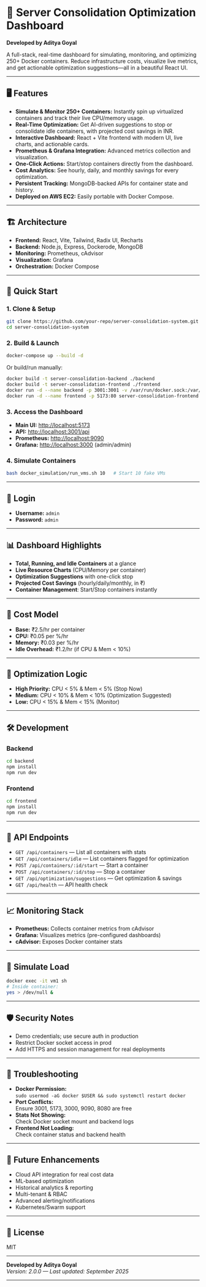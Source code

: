# 🚀 Server Consolidation Optimization Dashboard

**Developed by Aditya Goyal**

A full-stack, real-time dashboard for simulating, monitoring, and optimizing 250+ Docker containers. Reduce infrastructure costs, visualize live metrics, and get actionable optimization suggestions—all in a beautiful React UI.

---

## 🖥️ Features

- **Simulate & Monitor 250+ Containers:** Instantly spin up virtualized containers and track their live CPU/memory usage.
- **Real-Time Optimization:** Get AI-driven suggestions to stop or consolidate idle containers, with projected cost savings in INR.
- **Interactive Dashboard:** React + Vite frontend with modern UI, live charts, and actionable cards.
- **Prometheus & Grafana Integration:** Advanced metrics collection and visualization.
- **One-Click Actions:** Start/stop containers directly from the dashboard.
- **Cost Analytics:** See hourly, daily, and monthly savings for every optimization.
- **Persistent Tracking:** MongoDB-backed APIs for container state and history.
- **Deployed on AWS EC2:** Easily portable with Docker Compose.

---

## 🏗️ Architecture

- **Frontend:** React, Vite, Tailwind, Radix UI, Recharts
- **Backend:** Node.js, Express, Dockerode, MongoDB
- **Monitoring:** Prometheus, cAdvisor
- **Visualization:** Grafana
- **Orchestration:** Docker Compose

---

## 🚦 Quick Start

### 1. Clone & Setup

```bash
git clone https://github.com/your-repo/server-consolidation-system.git
cd server-consolidation-system
```

### 2. Build & Launch

```bash
docker-compose up --build -d
```

Or build/run manually:

```bash
docker build -t server-consolidation-backend ./backend
docker build -t server-consolidation-frontend ./frontend
docker run -d --name backend -p 3001:3001 -v /var/run/docker.sock:/var/run/docker.sock server-consolidation-backend
docker run -d --name frontend -p 5173:80 server-consolidation-frontend
```

### 3. Access the Dashboard

- **Main UI:** [http://localhost:5173](http://localhost:5173)
- **API:** [http://localhost:3001/api](http://localhost:3001/api)
- **Prometheus:** [http://localhost:9090](http://localhost:9090)
- **Grafana:** [http://localhost:3000](http://localhost:3000) (admin/admin)

### 4. Simulate Containers

```bash
bash docker_simulation/run_vms.sh 10   # Start 10 fake VMs
```

---

## 🔐 Login

- **Username:** `admin`
- **Password:** `admin`

---

## 📊 Dashboard Highlights

- **Total, Running, and Idle Containers** at a glance
- **Live Resource Charts** (CPU/Memory per container)
- **Optimization Suggestions** with one-click stop
- **Projected Cost Savings** (hourly/daily/monthly, in ₹)
- **Container Management**: Start/Stop containers instantly

---

## 💸 Cost Model

- **Base:** ₹2.5/hr per container
- **CPU:** ₹0.05 per %/hr
- **Memory:** ₹0.03 per %/hr
- **Idle Overhead:** ₹1.2/hr (if CPU & Mem < 10%)

---

## 🧠 Optimization Logic

- **High Priority:** CPU < 5% & Mem < 5% (Stop Now)
- **Medium:** CPU < 10% & Mem < 10% (Optimization Suggested)
- **Low:** CPU < 15% & Mem < 15% (Monitor)

---

## 🛠️ Development

### Backend

```bash
cd backend
npm install
npm run dev
```

### Frontend

```bash
cd frontend
npm install
npm run dev
```

---

## 🧩 API Endpoints

- `GET /api/containers` — List all containers with stats
- `GET /api/containers/idle` — List containers flagged for optimization
- `POST /api/containers/:id/start` — Start a container
- `POST /api/containers/:id/stop` — Stop a container
- `GET /api/optimization/suggestions` — Get optimization & savings
- `GET /api/health` — API health check

---

## 📈 Monitoring Stack

- **Prometheus:** Collects container metrics from cAdvisor
- **Grafana:** Visualizes metrics (pre-configured dashboards)
- **cAdvisor:** Exposes Docker container stats

---

## 🧪 Simulate Load

```bash
docker exec -it vm1 sh
# Inside container:
yes > /dev/null &
```

---

## 🛡️ Security Notes

- Demo credentials; use secure auth in production
- Restrict Docker socket access in prod
- Add HTTPS and session management for real deployments

---

## 🧭 Troubleshooting

- **Docker Permission:**  
  `sudo usermod -aG docker $USER && sudo systemctl restart docker`
- **Port Conflicts:**  
  Ensure 3001, 5173, 3000, 9090, 8080 are free
- **Stats Not Showing:**  
  Check Docker socket mount and backend logs
- **Frontend Not Loading:**  
  Check container status and backend health

---

## 🚀 Future Enhancements

- Cloud API integration for real cost data
- ML-based optimization
- Historical analytics & reporting
- Multi-tenant & RBAC
- Advanced alerting/notifications
- Kubernetes/Swarm support

---

## 📝 License

MIT

---

**Developed by Aditya Goyal**  
*Version: 2.0.0 — Last updated: September 2025*

---
